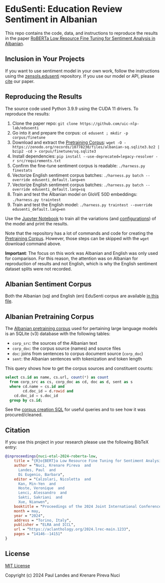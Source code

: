 # EduSenti: Education Review Sentiment in Albanian

This repo contains the code, data, and instructions to reproduce the results in
the paper [RoBERTa Low Resource Fine Tuning for Sentiment Analysis in
Albanian].


## Inclusion in Your Projects

If you want to use sentiment model in your own work, follow the instructions
using the [zensols.edusenti] repository.  If you use our model or API, please
[cite](#citation) our paper.


## Reproducing the Results

The source code used Python 3.9.9 using the CUDA 11 drivers.  To reproduce the
results:
1. Clone the paper repo: `git clone https://github.com/uic-nlp-lab/edusenti`
1. Go into it and prepare the corpus: `cd edusent ; mkdir -p corpus/finetune`
1. Download and extract the [Pretraining Corpus](#albanian-pretraining-corpus):
   `wget -O - https://zenodo.org/records/10778230/files/albanian-sq.sqlite3.bz2 | bzip2 -cd > corpus/finetune/sq.sqlite3`
1. Install dependencies: `pip install --use-deprecated=legacy-resolver -r src/requirements.txt`
1. Confirm the fine-tune sentiment corpus is readable: `./harness.py finestats`
1. Vectorize English sentiment corpus batches: `./harness.py batch --override
   edusenti_default.lang=en`
1. Vectorize English sentiment corpus batches: `./harness.py batch --override
   edusenti_default.lang=sq`
1. Train and test the Albanian model on GloVE 50D embeddings:
   `./harness.py traintest`
1. Train and test the English model:
   `./harness.py traintest --override edusenti_default.lang=en`

Use the [Jupyter Notebook](notebook/edusenti.ipynb) to train all the variations
(and [configurations](./models)) of the model and print the results.

Note that the repository has a lot of commands and code for creating the
[Pretraining Corpus](#albanian-pretraining-corpus).  However, those steps can
be skipped with the `wget` download command above.

**Important**: The focus on this work was Albanian and English was only used
for comparison.  For this reason, the attention was on Albanian for
reproduction of results and not English, which is why the English sentiment
dataset splits were not recorded.


## Albanian Sentiment Corpus

Both the Albanian (sq) and English (en) EduSenti corpus are available [in this
file](corpus/edusenti-corpus.zip).


## Albanian Pretraining Corpus

The [Albanian pretraining corpus] used for pertaining large language models is
an SQLite (v3) database with the following tables:

* `corp_src`: the sources of the Albanian text
* `corp_doc`: the corpus source (names) and source files
* `doc`: joins from sentences to corpus document source (`corp_doc`)
* `sent`: the Albanian sentences with tokenization and token length

This query shows how to get the corpus sources and constituent counts:
```sql
select cs.id as name, cs.url, count(*) as count
  from corp_src as cs, corp_doc as cd, doc as d, sent as s
  where cd.name = cs.id and
        cd.doc_id = d.rowid and
	cd.doc_id = s.doc_id
  group by cs.id;
```

See the [corpus creation SQL](resources/finetune.sql) for useful queries and to
see how it was procured/cleaned.


## Citation

If you use this project in your research please use the following BibTeX entry:

```bibtex
@inproceedings{nuci-etal-2024-roberta-low,
    title = "{R}o{BERT}a Low Resource Fine Tuning for Sentiment Analysis in {A}lbanian",
    author = "Nuci, Krenare Pireva  and
      Landes, Paul  and
      Di Eugenio, Barbara",
    editor = "Calzolari, Nicoletta  and
      Kan, Min-Yen  and
      Hoste, Veronique  and
      Lenci, Alessandro  and
      Sakti, Sakriani  and
      Xue, Nianwen",
    booktitle = "Proceedings of the 2024 Joint International Conference on Computational Linguistics, Language Resources and Evaluation (LREC-COLING 2024)",
    month = may,
    year = "2024",
    address = "Torino, Italy",
    publisher = "ELRA and ICCL",
    url = "https://aclanthology.org/2024.lrec-main.1233",
    pages = "14146--14151"
}
```


## License

[MIT License]

Copyright (c) 2024 Paul Landes and Krenare Pireva Nuci


<!-- links -->

[MIT License]: https://opensource.org/licenses/MIT
[Albanian pretraining corpus]: https://zenodo.org/records/10778230
[zensols.edusenti]: https://github.com/plandes/edusenti
[RoBERTa Low Resource Fine Tuning for Sentiment Analysis in Albanian]: https://example.com
